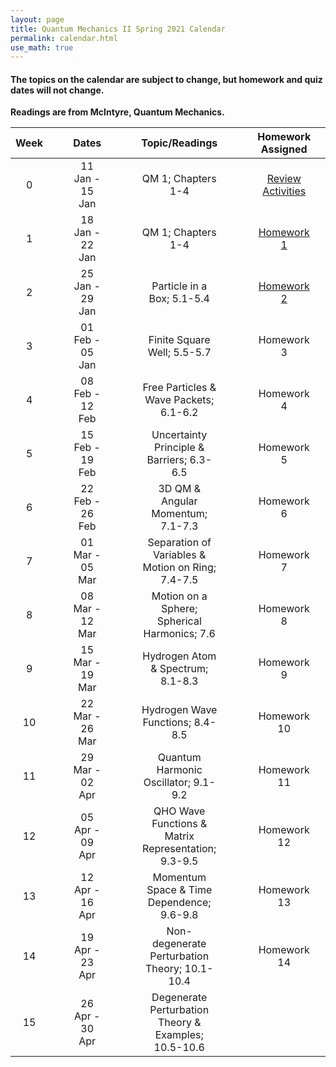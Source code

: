 ```yaml
---
layout: page
title: Quantum Mechanics II Spring 2021 Calendar
permalink: calendar.html
use_math: true
---
```


#### The topics on the calendar are subject to change, but homework and quiz dates will not change.

**Readings are from McIntyre, Quantum Mechanics.**


|  Week   |  |  |  Dates            |  |  |  | Topic/Readings                                       |  |  |  | Homework Assigned  |  |  |  | Quiz Assigned |
|:-------:|--|--|:-----------------:|--|--|--|:----------------------------------------------------:|--|--|--|:------------------:|--|--|--|:-------------:|
| 0       |  |  | 11 Jan - 15 Jan   |  |  |  | QM 1; Chapters 1-4                                   |  |  |  | [Review Activities](./notes/week0.html)  |  |  |  |               |
| 1       |  |  | 18 Jan - 22 Jan   |  |  |  | QM 1; Chapters 1-4                                   |  |  |  | [Homework 1](./assignments/homework1.html)        |  |  |  |               |
| 2       |  |  | 25 Jan - 29 Jan   |  |  |  | Particle in a Box; 5.1-5.4                           |  |  |  | [Homework 2](./assignments/homework2.html)       |  |  |  |               |
| 3       |  |  | 01 Feb - 05 Jan   |  |  |  | Finite Square Well; 5.5-5.7                          |  |  |  | Homework 3         |  |  |  | Quiz 1        |
| 4       |  |  | 08 Feb - 12 Feb   |  |  |  | Free Particles & Wave Packets; 6.1-6.2               |  |  |  | Homework 4         |  |  |  |               |
| 5       |  |  | 15 Feb - 19 Feb   |  |  |  | Uncertainty Principle & Barriers; 6.3-6.5            |  |  |  | Homework 5         |  |  |  |               |
| 6       |  |  | 22 Feb - 26 Feb   |  |  |  | 3D QM & Angular Momentum; 7.1-7.3                    |  |  |  | Homework 6         |  |  |  | Quiz 2        |
| 7       |  |  | 01 Mar - 05 Mar   |  |  |  | Separation of Variables & Motion on Ring; 7.4-7.5    |  |  |  | Homework 7         |  |  |  |               |
| 8       |  |  | 08 Mar - 12 Mar   |  |  |  | Motion on a Sphere; Spherical Harmonics; 7.6         |  |  |  | Homework 8         |  |  |  |               |
| 9       |  |  | 15 Mar - 19 Mar   |  |  |  | Hydrogen Atom & Spectrum; 8.1-8.3                    |  |  |  | Homework 9         |  |  |  | Quiz 3        |
| 10      |  |  | 22 Mar - 26 Mar   |  |  |  | Hydrogen Wave Functions; 8.4-8.5                     |  |  |  | Homework 10        |  |  |  |               |
| 11      |  |  | 29 Mar - 02 Apr   |  |  |  | Quantum Harmonic Oscillator; 9.1-9.2                 |  |  |  | Homework 11        |  |  |  | Quiz 4        |
| 12      |  |  | 05 Apr - 09 Apr   |  |  |  | QHO Wave Functions & Matrix Representation; 9.3-9.5  |  |  |  | Homework 12        |  |  |  |               |
| 13      |  |  | 12 Apr - 16 Apr   |  |  |  | Momentum Space & Time Dependence; 9.6-9.8            |  |  |  | Homework 13        |  |  |  |               |
| 14      |  |  | 19 Apr - 23 Apr   |  |  |  | Non-degenerate Perturbation Theory; 10.1-10.4        |  |  |  | Homework 14        |  |  |  | Quiz 5        |
| 15      |  |  | 26 Apr - 30 Apr   |  |  |  | Degenerate Perturbation Theory & Examples; 10.5-10.6 |  |  |  |                    |  |  |  |               |
